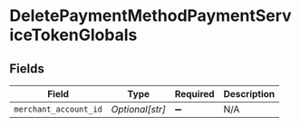 # DeletePaymentMethodPaymentServiceTokenGlobals


## Fields

| Field                 | Type                  | Required              | Description           |
| --------------------- | --------------------- | --------------------- | --------------------- |
| `merchant_account_id` | *Optional[str]*       | :heavy_minus_sign:    | N/A                   |
